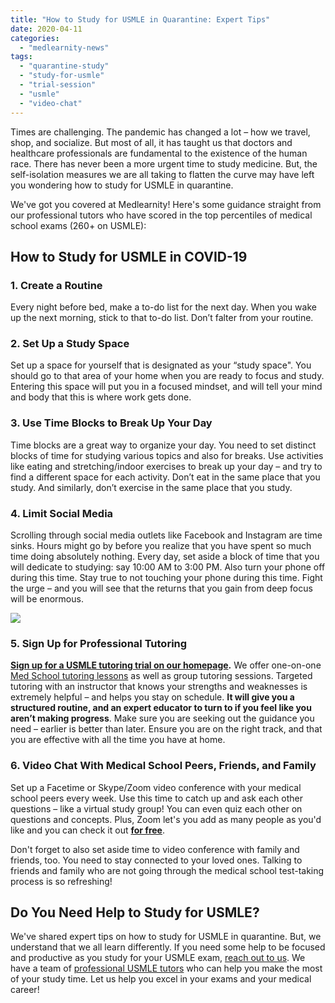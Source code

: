 ```yaml
---
title: "How to Study for USMLE in Quarantine: Expert Tips"
date: 2020-04-11
categories: 
  - "medlearnity-news"
tags: 
  - "quarantine-study"
  - "study-for-usmle"
  - "trial-session"
  - "usmle"
  - "video-chat"
---
```


Times are challenging. The pandemic has changed a lot – how we travel, shop, and socialize. But most of all, it has taught us that doctors and healthcare professionals are fundamental to the existence of the human race. There has never been a more urgent time to study medicine. But, the self-isolation measures we are all taking to flatten the curve may have left you wondering how to study for USMLE in quarantine.

We've got you covered at Medlearnity! Here's some guidance straight from our professional tutors who have scored in the top percentiles of medical school exams (260+ on USMLE):

## How to Study for USMLE in COVID-19

### 1\. Create a Routine

Every night before bed, make a to-do list for the next day. When you wake up the next morning, stick to that to-do list. Don’t falter from your routine.

### 2\. Set Up a Study Space

Set up a space for yourself that is designated as your “study space". You should go to that area of your home when you are ready to focus and study. Entering this space will put you in a focused mindset, and will tell your mind and body that this is where work gets done.

### 3\. Use Time Blocks to Break Up Your Day

Time blocks are a great way to organize your day. You need to set distinct blocks of time for studying various topics and also for breaks. Use activities like eating and stretching/indoor exercises to break up your day – and try to find a different space for each activity. Don’t eat in the same place that you study. And similarly, don’t exercise in the same place that you study.

### 4\. Limit Social Media

Scrolling through social media outlets like Facebook and Instagram are time sinks. Hours might go by before you realize that you have spent so much time doing absolutely nothing. Every day, set aside a block of time that you will dedicate to studying: say 10:00 AM to 3:00 PM. Also turn your phone off during this time. Stay true to not touching your phone during this time. Fight the urge – and you will see that the returns that you gain from deep focus will be enormous.

![](https://www.medlearnity.com/wp-content/uploads/2020/04/Study-for-the-USMLE-During-Quarantine-2-scaled.jpg)

### 5\. Sign Up for Professional Tutoring

**[Sign up for a USMLE tutoring trial on our homepage](https://www.medlearnity.com/start-here/).** We offer one-on-one [Med School tutoring lessons](https://www.medlearnity.com/tutoring/) as well as group tutoring sessions. Targeted tutoring with an instructor that knows your strengths and weaknesses is extremely helpful – and helps you stay on schedule. **It will give you a structured routine, and an expert educator to turn to if you feel like you aren’t making progress**. Make sure you are seeking out the guidance you need – earlier is better than later. Ensure you are on the right track, and that you are effective with all the time you have at home.

### 6\. Video Chat With Medical School Peers, Friends, and Family

Set up a Facetime or Skype/Zoom video conference with your medical school peers every week. Use this time to catch up and ask each other questions – like a virtual study group! You can even quiz each other on questions and concepts. Plus, Zoom let's you add as many people as you'd like and you can check it out [**for free**](https://zoom.us/signup#/signup).

Don't forget to also set aside time to video conference with family and friends, too. You need to stay connected to your loved ones. Talking to friends and family who are not going through the medical school test-taking process is so refreshing!

## Do You Need Help to Study for USMLE?

We've shared expert tips on how to study for USMLE in quarantine. But, we understand that we all learn differently. If you need some help to be focused and productive as you study for your USMLE exam, [reach out to us](http://www.medlearnity.com/start-here/). We have a team of [professional USMLE tutors](http://www.medlearnity.com/our-tutors/) who can help you make the most of your study time. Let us help you excel in your exams and your medical career!

